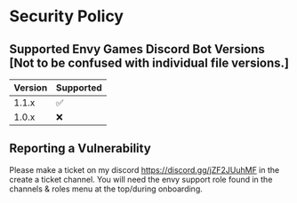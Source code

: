 # Security Policy

## Supported Envy Games Discord Bot Versions [Not to be confused with individual file versions.]

| Version | Supported          |
| ------- | ------------------ |
| 1.1.x   | :white_check_mark: |
| 1.0.x   | :x:                |

## Reporting a Vulnerability

Please make a ticket on my discord https://discord.gg/jZF2JUuhMF in the create a ticket channel. You will need the envy support role found in the channels & roles menu at the top/during onboarding. 

